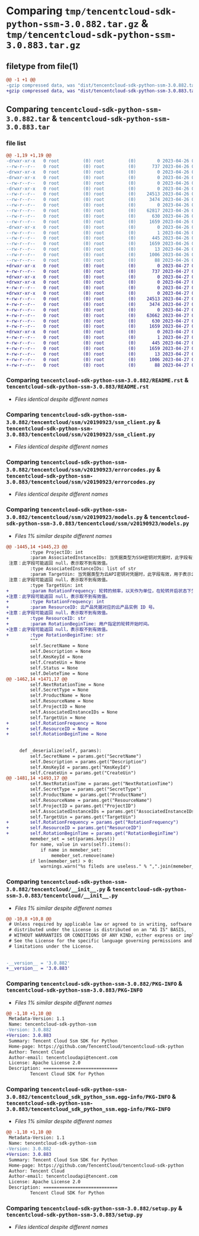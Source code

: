# Comparing `tmp/tencentcloud-sdk-python-ssm-3.0.882.tar.gz` & `tmp/tencentcloud-sdk-python-ssm-3.0.883.tar.gz`

## filetype from file(1)

```diff
@@ -1 +1 @@
-gzip compressed data, was "dist/tencentcloud-sdk-python-ssm-3.0.882.tar", last modified: Wed Apr 26 03:45:49 2023, max compression
+gzip compressed data, was "dist/tencentcloud-sdk-python-ssm-3.0.883.tar", last modified: Thu Apr 27 00:48:32 2023, max compression
```

## Comparing `tencentcloud-sdk-python-ssm-3.0.882.tar` & `tencentcloud-sdk-python-ssm-3.0.883.tar`

### file list

```diff
@@ -1,19 +1,19 @@
-drwxr-xr-x   0 root         (0) root         (0)        0 2023-04-26 03:45:49.000000 tencentcloud-sdk-python-ssm-3.0.882/
--rw-r--r--   0 root         (0) root         (0)      737 2023-04-26 03:45:49.000000 tencentcloud-sdk-python-ssm-3.0.882/README.rst
-drwxr-xr-x   0 root         (0) root         (0)        0 2023-04-26 03:45:49.000000 tencentcloud-sdk-python-ssm-3.0.882/tencentcloud/
-drwxr-xr-x   0 root         (0) root         (0)        0 2023-04-26 03:45:49.000000 tencentcloud-sdk-python-ssm-3.0.882/tencentcloud/ssm/
--rw-r--r--   0 root         (0) root         (0)        0 2023-04-26 03:45:49.000000 tencentcloud-sdk-python-ssm-3.0.882/tencentcloud/ssm/__init__.py
-drwxr-xr-x   0 root         (0) root         (0)        0 2023-04-26 03:45:49.000000 tencentcloud-sdk-python-ssm-3.0.882/tencentcloud/ssm/v20190923/
--rw-r--r--   0 root         (0) root         (0)    24513 2023-04-26 03:45:49.000000 tencentcloud-sdk-python-ssm-3.0.882/tencentcloud/ssm/v20190923/ssm_client.py
--rw-r--r--   0 root         (0) root         (0)     3474 2023-04-26 03:45:49.000000 tencentcloud-sdk-python-ssm-3.0.882/tencentcloud/ssm/v20190923/errorcodes.py
--rw-r--r--   0 root         (0) root         (0)        0 2023-04-26 03:45:49.000000 tencentcloud-sdk-python-ssm-3.0.882/tencentcloud/ssm/v20190923/__init__.py
--rw-r--r--   0 root         (0) root         (0)    62817 2023-04-26 03:45:49.000000 tencentcloud-sdk-python-ssm-3.0.882/tencentcloud/ssm/v20190923/models.py
--rw-r--r--   0 root         (0) root         (0)      630 2023-04-26 03:45:49.000000 tencentcloud-sdk-python-ssm-3.0.882/tencentcloud/__init__.py
--rw-r--r--   0 root         (0) root         (0)     1659 2023-04-26 03:45:49.000000 tencentcloud-sdk-python-ssm-3.0.882/PKG-INFO
-drwxr-xr-x   0 root         (0) root         (0)        0 2023-04-26 03:45:49.000000 tencentcloud-sdk-python-ssm-3.0.882/tencentcloud_sdk_python_ssm.egg-info/
--rw-r--r--   0 root         (0) root         (0)        1 2023-04-26 03:45:49.000000 tencentcloud-sdk-python-ssm-3.0.882/tencentcloud_sdk_python_ssm.egg-info/dependency_links.txt
--rw-r--r--   0 root         (0) root         (0)      445 2023-04-26 03:45:49.000000 tencentcloud-sdk-python-ssm-3.0.882/tencentcloud_sdk_python_ssm.egg-info/SOURCES.txt
--rw-r--r--   0 root         (0) root         (0)     1659 2023-04-26 03:45:49.000000 tencentcloud-sdk-python-ssm-3.0.882/tencentcloud_sdk_python_ssm.egg-info/PKG-INFO
--rw-r--r--   0 root         (0) root         (0)       13 2023-04-26 03:45:49.000000 tencentcloud-sdk-python-ssm-3.0.882/tencentcloud_sdk_python_ssm.egg-info/top_level.txt
--rw-r--r--   0 root         (0) root         (0)     1006 2023-04-26 03:45:49.000000 tencentcloud-sdk-python-ssm-3.0.882/setup.py
--rw-r--r--   0 root         (0) root         (0)       88 2023-04-26 03:45:49.000000 tencentcloud-sdk-python-ssm-3.0.882/setup.cfg
+drwxr-xr-x   0 root         (0) root         (0)        0 2023-04-27 00:48:32.000000 tencentcloud-sdk-python-ssm-3.0.883/
+-rw-r--r--   0 root         (0) root         (0)      737 2023-04-27 00:48:32.000000 tencentcloud-sdk-python-ssm-3.0.883/README.rst
+drwxr-xr-x   0 root         (0) root         (0)        0 2023-04-27 00:48:32.000000 tencentcloud-sdk-python-ssm-3.0.883/tencentcloud/
+drwxr-xr-x   0 root         (0) root         (0)        0 2023-04-27 00:48:32.000000 tencentcloud-sdk-python-ssm-3.0.883/tencentcloud/ssm/
+-rw-r--r--   0 root         (0) root         (0)        0 2023-04-27 00:48:32.000000 tencentcloud-sdk-python-ssm-3.0.883/tencentcloud/ssm/__init__.py
+drwxr-xr-x   0 root         (0) root         (0)        0 2023-04-27 00:48:32.000000 tencentcloud-sdk-python-ssm-3.0.883/tencentcloud/ssm/v20190923/
+-rw-r--r--   0 root         (0) root         (0)    24513 2023-04-27 00:48:32.000000 tencentcloud-sdk-python-ssm-3.0.883/tencentcloud/ssm/v20190923/ssm_client.py
+-rw-r--r--   0 root         (0) root         (0)     3474 2023-04-27 00:48:32.000000 tencentcloud-sdk-python-ssm-3.0.883/tencentcloud/ssm/v20190923/errorcodes.py
+-rw-r--r--   0 root         (0) root         (0)        0 2023-04-27 00:48:32.000000 tencentcloud-sdk-python-ssm-3.0.883/tencentcloud/ssm/v20190923/__init__.py
+-rw-r--r--   0 root         (0) root         (0)    63662 2023-04-27 00:48:32.000000 tencentcloud-sdk-python-ssm-3.0.883/tencentcloud/ssm/v20190923/models.py
+-rw-r--r--   0 root         (0) root         (0)      630 2023-04-27 00:48:32.000000 tencentcloud-sdk-python-ssm-3.0.883/tencentcloud/__init__.py
+-rw-r--r--   0 root         (0) root         (0)     1659 2023-04-27 00:48:32.000000 tencentcloud-sdk-python-ssm-3.0.883/PKG-INFO
+drwxr-xr-x   0 root         (0) root         (0)        0 2023-04-27 00:48:32.000000 tencentcloud-sdk-python-ssm-3.0.883/tencentcloud_sdk_python_ssm.egg-info/
+-rw-r--r--   0 root         (0) root         (0)        1 2023-04-27 00:48:32.000000 tencentcloud-sdk-python-ssm-3.0.883/tencentcloud_sdk_python_ssm.egg-info/dependency_links.txt
+-rw-r--r--   0 root         (0) root         (0)      445 2023-04-27 00:48:32.000000 tencentcloud-sdk-python-ssm-3.0.883/tencentcloud_sdk_python_ssm.egg-info/SOURCES.txt
+-rw-r--r--   0 root         (0) root         (0)     1659 2023-04-27 00:48:32.000000 tencentcloud-sdk-python-ssm-3.0.883/tencentcloud_sdk_python_ssm.egg-info/PKG-INFO
+-rw-r--r--   0 root         (0) root         (0)       13 2023-04-27 00:48:32.000000 tencentcloud-sdk-python-ssm-3.0.883/tencentcloud_sdk_python_ssm.egg-info/top_level.txt
+-rw-r--r--   0 root         (0) root         (0)     1006 2023-04-27 00:48:32.000000 tencentcloud-sdk-python-ssm-3.0.883/setup.py
+-rw-r--r--   0 root         (0) root         (0)       88 2023-04-27 00:48:32.000000 tencentcloud-sdk-python-ssm-3.0.883/setup.cfg
```

### Comparing `tencentcloud-sdk-python-ssm-3.0.882/README.rst` & `tencentcloud-sdk-python-ssm-3.0.883/README.rst`

 * *Files identical despite different names*

### Comparing `tencentcloud-sdk-python-ssm-3.0.882/tencentcloud/ssm/v20190923/ssm_client.py` & `tencentcloud-sdk-python-ssm-3.0.883/tencentcloud/ssm/v20190923/ssm_client.py`

 * *Files identical despite different names*

### Comparing `tencentcloud-sdk-python-ssm-3.0.882/tencentcloud/ssm/v20190923/errorcodes.py` & `tencentcloud-sdk-python-ssm-3.0.883/tencentcloud/ssm/v20190923/errorcodes.py`

 * *Files identical despite different names*

### Comparing `tencentcloud-sdk-python-ssm-3.0.882/tencentcloud/ssm/v20190923/models.py` & `tencentcloud-sdk-python-ssm-3.0.883/tencentcloud/ssm/v20190923/models.py`

 * *Files 1% similar despite different names*

```diff
@@ -1445,14 +1445,23 @@
         :type ProjectID: int
         :param AssociatedInstanceIDs: 当凭据类型为SSH密钥对凭据时，此字段有效，用于表示SSH密钥对所关联的CVM实例ID。
 注意：此字段可能返回 null，表示取不到有效值。
         :type AssociatedInstanceIDs: list of str
         :param TargetUin: 当凭据类型为云API密钥对凭据时，此字段有效，用于表示云API密钥对所属的用户UIN。
 注意：此字段可能返回 null，表示取不到有效值。
         :type TargetUin: int
+        :param RotationFrequency: 轮转的频率，以天作为单位，在轮转开启状态下生效。
+注意：此字段可能返回 null，表示取不到有效值。
+        :type RotationFrequency: int
+        :param ResourceID: 云产品凭据对应的云产品实例 ID 号。
+注意：此字段可能返回 null，表示取不到有效值。
+        :type ResourceID: str
+        :param RotationBeginTime: 用户指定的轮转开始时间。
+注意：此字段可能返回 null，表示取不到有效值。
+        :type RotationBeginTime: str
         """
         self.SecretName = None
         self.Description = None
         self.KmsKeyId = None
         self.CreateUin = None
         self.Status = None
         self.DeleteTime = None
@@ -1462,14 +1471,17 @@
         self.NextRotationTime = None
         self.SecretType = None
         self.ProductName = None
         self.ResourceName = None
         self.ProjectID = None
         self.AssociatedInstanceIDs = None
         self.TargetUin = None
+        self.RotationFrequency = None
+        self.ResourceID = None
+        self.RotationBeginTime = None
 
 
     def _deserialize(self, params):
         self.SecretName = params.get("SecretName")
         self.Description = params.get("Description")
         self.KmsKeyId = params.get("KmsKeyId")
         self.CreateUin = params.get("CreateUin")
@@ -1481,14 +1493,17 @@
         self.NextRotationTime = params.get("NextRotationTime")
         self.SecretType = params.get("SecretType")
         self.ProductName = params.get("ProductName")
         self.ResourceName = params.get("ResourceName")
         self.ProjectID = params.get("ProjectID")
         self.AssociatedInstanceIDs = params.get("AssociatedInstanceIDs")
         self.TargetUin = params.get("TargetUin")
+        self.RotationFrequency = params.get("RotationFrequency")
+        self.ResourceID = params.get("ResourceID")
+        self.RotationBeginTime = params.get("RotationBeginTime")
         memeber_set = set(params.keys())
         for name, value in vars(self).items():
             if name in memeber_set:
                 memeber_set.remove(name)
         if len(memeber_set) > 0:
             warnings.warn("%s fileds are useless." % ",".join(memeber_set))
```

### Comparing `tencentcloud-sdk-python-ssm-3.0.882/tencentcloud/__init__.py` & `tencentcloud-sdk-python-ssm-3.0.883/tencentcloud/__init__.py`

 * *Files 1% similar despite different names*

```diff
@@ -10,8 +10,8 @@
 # Unless required by applicable law or agreed to in writing, software
 # distributed under the License is distributed on an "AS IS" BASIS,
 # WITHOUT WARRANTIES OR CONDITIONS OF ANY KIND, either express or implied.
 # See the License for the specific language governing permissions and
 # limitations under the License.
 
 
-__version__ = '3.0.882'
+__version__ = '3.0.883'
```

### Comparing `tencentcloud-sdk-python-ssm-3.0.882/PKG-INFO` & `tencentcloud-sdk-python-ssm-3.0.883/PKG-INFO`

 * *Files 1% similar despite different names*

```diff
@@ -1,10 +1,10 @@
 Metadata-Version: 1.1
 Name: tencentcloud-sdk-python-ssm
-Version: 3.0.882
+Version: 3.0.883
 Summary: Tencent Cloud Ssm SDK for Python
 Home-page: https://github.com/TencentCloud/tencentcloud-sdk-python
 Author: Tencent Cloud
 Author-email: tencentcloudapi@tencent.com
 License: Apache License 2.0
 Description: ============================
         Tencent Cloud SDK for Python
```

### Comparing `tencentcloud-sdk-python-ssm-3.0.882/tencentcloud_sdk_python_ssm.egg-info/PKG-INFO` & `tencentcloud-sdk-python-ssm-3.0.883/tencentcloud_sdk_python_ssm.egg-info/PKG-INFO`

 * *Files 1% similar despite different names*

```diff
@@ -1,10 +1,10 @@
 Metadata-Version: 1.1
 Name: tencentcloud-sdk-python-ssm
-Version: 3.0.882
+Version: 3.0.883
 Summary: Tencent Cloud Ssm SDK for Python
 Home-page: https://github.com/TencentCloud/tencentcloud-sdk-python
 Author: Tencent Cloud
 Author-email: tencentcloudapi@tencent.com
 License: Apache License 2.0
 Description: ============================
         Tencent Cloud SDK for Python
```

### Comparing `tencentcloud-sdk-python-ssm-3.0.882/setup.py` & `tencentcloud-sdk-python-ssm-3.0.883/setup.py`

 * *Files identical despite different names*

